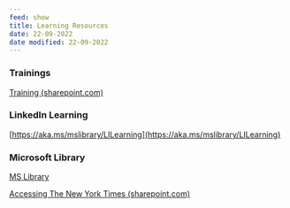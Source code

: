 ```yaml
---
feed: show
title: Learning Resources
date: 22-09-2022
date modified: 22-09-2022
---
```


### Trainings

[Training (sharepoint.com)](https://microsoft.sharepoint.com/sites/infopedia/pages/training.aspx)

### LinkedIn Learning  
[https://aka.ms/mslibrary/LILearning](https://aka.ms/mslibrary/LILearning)

### Microsoft Library

[MS Library](https://microsoft.sharepoint.com/sites/library)​

[Accessing The New York Times (sharepoint.com)](https://microsoft.sharepoint.com/sites/library/SitePages/InfoDesk/TheNewYorkTimes.aspx)